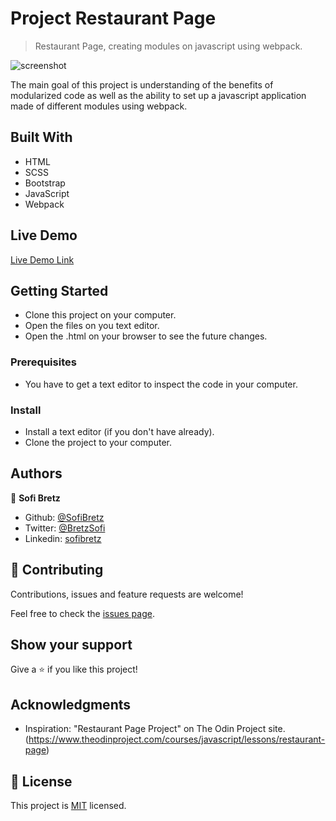 # Project Restaurant Page

> Restaurant Page, creating modules on javascript using webpack.

![screenshot](https://i.imgur.com/U8Ihq17.jpg)

The main goal of this project is understanding of the benefits of modularized code as well as the ability to set up a javascript application made of different modules using webpack.

## Built With

- HTML
- SCSS
- Bootstrap
- JavaScript
- Webpack

## Live Demo

[Live Demo Link]()

## Getting Started

- Clone this project on your computer.
- Open the files on you text editor.
- Open the .html on your browser to see the future changes.

### Prerequisites

- You have to get a text editor to inspect the code in your computer.

### Install

- Install a text editor (if you don't have already).
- Clone the project to your computer.

## Authors

👤 **Sofi Bretz**

- Github: [@SofiBretz](https://github.com/SofiBretz)
- Twitter: [@BretzSofi](https://twitter.com/BretzSofi)
- Linkedin: [sofibretz](https://www.linkedin.com/in/sofibretz/)

## 🤝 Contributing

Contributions, issues and feature requests are welcome!

Feel free to check the [issues page](issues/).

## Show your support

Give a ⭐️ if you like this project!

## Acknowledgments

- Inspiration: "Restaurant Page Project" on The Odin Project site.(https://www.theodinproject.com/courses/javascript/lessons/restaurant-page)

## 📝 License

This project is [MIT](lic.url) licensed.
